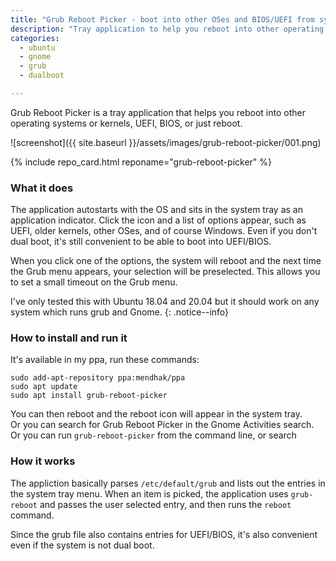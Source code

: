 ```yaml
---
title: "Grub Reboot Picker - boot into other OSes and BIOS/UEFI from system tray"
description: "Tray application to help you reboot into other operating systems, kernels, UEFI, BIOS, or just reboot"
categories: 
  - ubuntu
  - gnome
  - grub
  - dualboot

---
```


Grub Reboot Picker is a tray application that helps you reboot into other operating systems or kernels, UEFI, BIOS, or just reboot.  

![screenshot]({{ site.baseurl }}/assets/images/grub-reboot-picker/001.png)

{% include repo_card.html reponame="grub-reboot-picker" %}

### What it does 

The application autostarts with the OS and sits in the system tray as an application indicator.  Click the icon and a list of options appear, such as UEFI, older kernels, other OSes, and of course Windows. Even if you don't dual boot, it's still convenient to be able to boot into UEFI/BIOS. 

When you click one of the options, the system will reboot and the next time the Grub menu appears, your selection will be preselected.  This allows you to set a small timeout on the Grub menu.  

<i class="fab fa-ubuntu"></i> I've only tested this with Ubuntu 18.04 and 20.04 but it should work on any system which runs grub and Gnome.
{: .notice--info}


### How to install and run it

It's available in my ppa, run these commands:

```
sudo add-apt-repository ppa:mendhak/ppa
sudo apt update
sudo apt install grub-reboot-picker
```

You can then reboot and the reboot icon will appear in the system tray.  
Or you can search for Grub Reboot Picker in the Gnome Activities search.   
Or you can run `grub-reboot-picker` from the command line, or search


### How it works

The appliction basically parses `/etc/default/grub` and lists out the entries in the system tray menu.  When an item is picked, the application uses `grub-reboot` and passes the user selected entry, and then runs the `reboot` command.  

Since the grub file also contains entries for UEFI/BIOS, it's also convenient even if the system is not dual boot.

